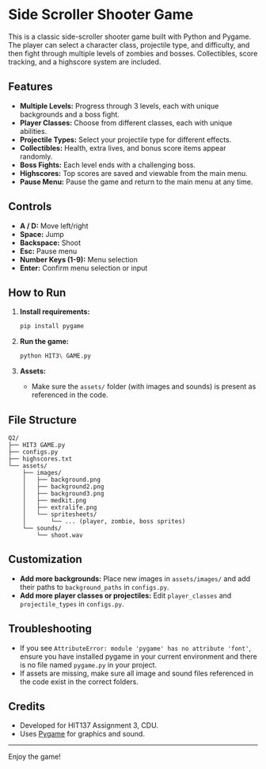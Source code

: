 # Side Scroller Shooter Game

This is a classic side-scroller shooter game built with Python and Pygame. The player can select a character class, projectile type, and difficulty, and then fight through multiple levels of zombies and bosses. Collectibles, score tracking, and a highscore system are included.

## Features

- **Multiple Levels:** Progress through 3 levels, each with unique backgrounds and a boss fight.
- **Player Classes:** Choose from different classes, each with unique abilities.
- **Projectile Types:** Select your projectile type for different effects.
- **Collectibles:** Health, extra lives, and bonus score items appear randomly.
- **Boss Fights:** Each level ends with a challenging boss.
- **Highscores:** Top scores are saved and viewable from the main menu.
- **Pause Menu:** Pause the game and return to the main menu at any time.

## Controls

- **A / D:** Move left/right
- **Space:** Jump
- **Backspace:** Shoot
- **Esc:** Pause menu
- **Number Keys (1-9):** Menu selection
- **Enter:** Confirm menu selection or input

## How to Run

1. **Install requirements:**
    ```bash
    pip install pygame
    ```

2. **Run the game:**
    ```bash
    python HIT3\ GAME.py
    ```

3. **Assets:**
    - Make sure the `assets/` folder (with images and sounds) is present as referenced in the code.

## File Structure

```
Q2/
├── HIT3 GAME.py
├── configs.py
├── highscores.txt
└── assets/
    ├── images/
    │   ├── background.png
    │   ├── background2.png
    │   ├── background3.png
    │   ├── medkit.png
    │   ├── extralife.png
    │   └── spritesheets/
    │       └── ... (player, zombie, boss sprites)
    └── sounds/
        └── shoot.wav
```

## Customization

- **Add more backgrounds:** Place new images in `assets/images/` and add their paths to `background_paths` in `configs.py`.
- **Add more player classes or projectiles:** Edit `player_classes` and `projectile_types` in `configs.py`.

## Troubleshooting

- If you see `AttributeError: module 'pygame' has no attribute 'font'`, ensure you have installed pygame in your current environment and there is no file named `pygame.py` in your project.
- If assets are missing, make sure all image and sound files referenced in the code exist in the correct folders.

## Credits

- Developed for HIT137 Assignment 3, CDU.
- Uses [Pygame](https://www.pygame.org/) for graphics and sound.

---

Enjoy the game!